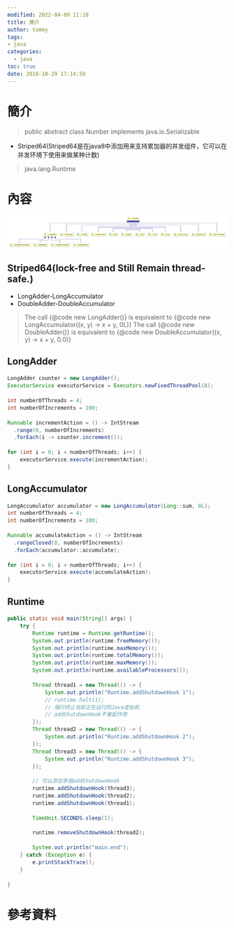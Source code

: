 ```yaml
---
modified: 2022-04-09 11:18
title: 簡介
author: tommy
tags:
- java
categories:
  - java
toc: true
date: 2018-10-29 17:14:59
---
```


# 簡介

> public abstract class Number implements java.io.Serializable
  - Striped64(Striped64是在java8中添加用来支持累加器的并发组件，它可以在并发环境下使用来做某种计数)
> java.lang.Runtime

<!--more-->
# 內容

![Number](images/20181029172909.png)


## Striped64(lock-free and Still Remain thread-safe.)
- LongAdder-LongAccumulator
- DoubleAdder-DoubleAccumulator


> The call {@code new LongAdder()} is equivalent to {@code new LongAccumulator((x, y) -> x + y, 0L)}
> The call {@code new DoubleAdder()} is equivalent to {@code new DoubleAccumulator((x, y) -> x + y, 0.0)}


## LongAdder
```java
LongAdder counter = new LongAdder();
ExecutorService executorService = Executors.newFixedThreadPool(8);
 
int numberOfThreads = 4;
int numberOfIncrements = 100;
 
Runnable incrementAction = () -> IntStream
  .range(0, numberOfIncrements)
  .forEach(i -> counter.increment());
 
for (int i = 0; i < numberOfThreads; i++) {
    executorService.execute(incrementAction);
}
```

## LongAccumulator
```java
LongAccumulator accumulator = new LongAccumulator(Long::sum, 0L);
int numberOfThreads = 4;
int numberOfIncrements = 100;
 
Runnable accumulateAction = () -> IntStream
  .rangeClosed(0, numberOfIncrements)
  .forEach(accumulator::accumulate);
 
for (int i = 0; i < numberOfThreads; i++) {
    executorService.execute(accumulateAction);
}


```


## Runtime

```java
public static void main(String[] args) {
	try {
		Runtime runtime = Runtime.getRuntime();
		System.out.println(runtime.freeMemory());
		System.out.println(runtime.maxMemory());
		System.out.println(runtime.totalMemory());
		System.out.println(runtime.maxMemory());
		System.out.println(runtime.availableProcessors());

		Thread thread1 = new Thread(() -> {
			System.out.println("Runtime.addShutdownHook 1");
			// runtime.halt(1);
			// 强行终止当前正在运行的Java虚拟机
			// addShutdownHook不會起作用
		});
		Thread thread2 = new Thread(() -> {
			System.out.println("Runtime.addShutdownHook 2");
		});
		Thread thread3 = new Thread(() -> {
			System.out.println("Runtime.addShutdownHook 3");
		});

		// 可以添加多個addShutdownHook
		runtime.addShutdownHook(thread3);
		runtime.addShutdownHook(thread2);
		runtime.addShutdownHook(thread1);

		TimeUnit.SECONDS.sleep(1);

		runtime.removeShutdownHook(thread2);

		System.out.println("main.end");
	} catch (Exception e) {
		e.printStackTrace();
	}

}
```

# 參考資料


